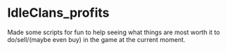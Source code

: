 # IdleClans_profits
Made some scripts for fun to help seeing what things are most worth it to do/sell/(maybe even buy) in the game at the current moment.
